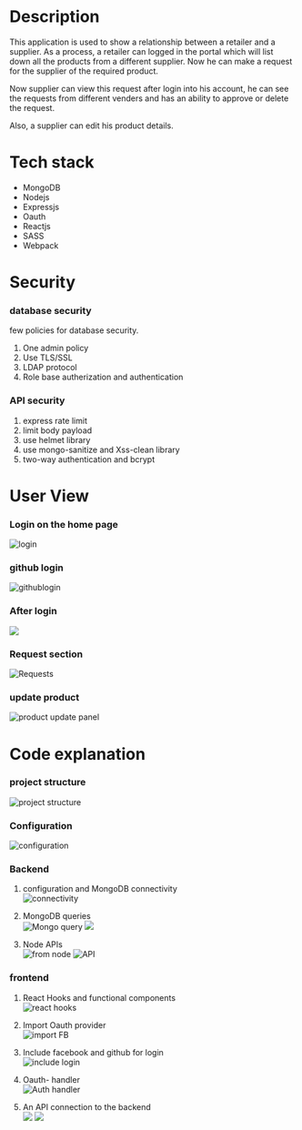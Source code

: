 # Description 
This application is used to show a relationship between a retailer and a supplier. As a process, a retailer can logged in the portal which will list down all the products from a different supplier. Now he can make a request for the supplier of the required product.

Now supplier can view this request after login into his account, he can see the requests from different venders and has an ability to approve or delete the request. 

Also, a supplier can edit his product details.

# Tech stack
 * MongoDB 
 * Nodejs 
 * Expressjs
 * Oauth
 * Reactjs
 * SASS
 * Webpack  
 
# Security   
### database security  
few policies for database security.  
1. One admin policy
2. Use TLS/SSL
3. LDAP protocol
4. Role base autherization and authentication

### API security 
1. express rate limit 
2. limit body payload
3. use helmet library
4. use mongo-sanitize and Xss-clean library
5. two-way authentication and bcrypt 

# User View  

### Login on the home page  
![login](https://github.com/rghvndr99/repo-code-snippet/blob/master/supply%20chain/LoginPage.png)  

### github login    
![githublogin](https://github.com/rghvndr99/repo-code-snippet/blob/master/supply%20chain/githubLogin.png)

### After login 
![](https://github.com/rghvndr99/repo-code-snippet/blob/master/supply%20chain/Afterlogin.png) 

### Request section  
![Requests](https://github.com/rghvndr99/repo-code-snippet/blob/master/supply%20chain/request_Panel.png)

### update product  
![product update panel](https://github.com/rghvndr99/repo-code-snippet/blob/master/supply%20chain/update_product.png)



# Code explanation
### project structure
![project structure](https://github.com/rghvndr99/repo-code-snippet/blob/master/supply%20chain/project%20structure.png)

### Configuration
![configuration](https://github.com/rghvndr99/repo-code-snippet/blob/master/supply%20chain/config.png)

### Backend  

1. configuration  and MongoDB connectivity  
![connectivity](https://github.com/rghvndr99/repo-code-snippet/blob/master/supply%20chain/mongoConnection.png)  

2. MongoDB queries  
![Mongo query](https://github.com/rghvndr99/repo-code-snippet/blob/master/supply%20chain/MongoQuery.png) 
![](https://github.com/rghvndr99/repo-code-snippet/blob/master/MERN/query.PNG)
    

4. Node APIs  
   ![from node](https://github.com/rghvndr99/repo-code-snippet/blob/master/MERN/usingquery.PNG)  ![API](https://github.com/rghvndr99/repo-code-snippet/blob/master/supply%20chain/API.png)  


### frontend  
1. React Hooks  and functional components  
![react hooks](https://github.com/rghvndr99/repo-code-snippet/blob/master/supply%20chain/reactHooks.png)  

2. Import Oauth provider  
  ![import FB ](https://github.com/rghvndr99/repo-code-snippet/blob/master/supply%20chain/import%20gitgubfacebook.png)

3. Include facebook and github for login   
![include login](https://github.com/rghvndr99/repo-code-snippet/blob/master/supply%20chain/FacebookGithubLogin.png)

4. Oauth- handler  
![Auth handler](https://github.com/rghvndr99/repo-code-snippet/blob/master/supply%20chain/Facebook_githubOauth.png)

5. An API connection to the backend  
   ![](https://github.com/rghvndr99/repo-code-snippet/blob/master/MERN/frontendServices.PNG) 
   ![](https://github.com/rghvndr99/repo-code-snippet/blob/master/supply%20chain/login%20service%20for%20facebook.png) 



   
  








